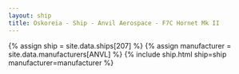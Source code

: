```yaml
---
layout: ship
title: Oskoreia - Ship - Anvil Aerospace - F7C Hornet Mk II
---
```

{% assign ship = site.data.ships[207] %}
{% assign manufacturer = site.data.manufacturers[ANVL] %}
{% include ship.html ship=ship manufacturer=manufacturer %}
